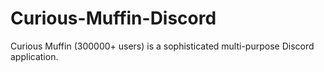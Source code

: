 # Curious-Muffin-Discord
Curious Muffin (300000+ users) is a sophisticated multi-purpose Discord application.
